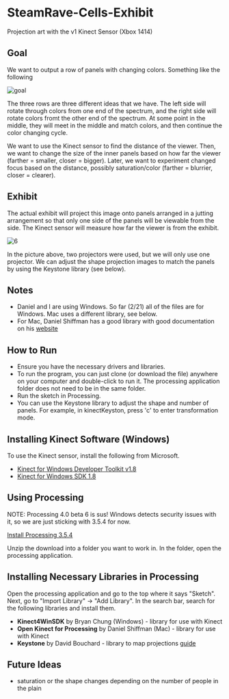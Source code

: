 # SteamRave-Cells-Exhibit

Projection art with the v1 Kinect Sensor (Xbox 1414)

## Goal

We want to output a row of panels with changing colors. Something like the following

![goal](https://user-images.githubusercontent.com/84194796/155063054-f6c4c3b6-186c-4a4c-b855-321a964139c3.png)

The three rows are three different ideas that we have. The left side will rotate through colors from one end of the spectrum, and the right side will rotate colors fromt the other end of the spectrum. At some point in the middle, they will meet in the middle and match colors, and then continue the color changing cycle.

We want to use the Kinect sensor to find the distance of the viewer. Then, we want to change the size of the inner panels based on how far the viewer (farther = smaller, closer = bigger). Later, we want to experiment changed focus based on the distance, possibly saturation/color (farther = blurrier, closer = clearer).

## Exhibit

The actual exhibit will project this image onto panels arranged in a jutting arrangement so that only one side of the panels will be viewable from the side. The Kinect sensor will measure how far the viewer is from the exhibit.

![6](https://user-images.githubusercontent.com/84194796/155063965-cc14f2b0-dc16-4969-b82b-4b62791669eb.jpg)

In the picture above, two projectors were used, but we will only use one projector. We can adjust the shape projection images to match the panels by using the Keystone library (see below).

## Notes

- Daniel and I are using Windows. So far (2/21) all of the files are for Windows. Mac uses a different library, see below.
- For Mac, Daniel Shiffman has a good library with good documentation on his [website](https://shiffman.net/p5/kinect/)

## How to Run

- Ensure you have the necessary drivers and libraries.
- To run the program, you can just clone (or download the file) anywhere on your computer and double-click to run it. The processing application folder does not need to be in the same folder.
- Run the sketch in Processing.
- You can use the Keystone library to adjust the shape and number of panels. For example, in kinectKeyston, press 'c' to enter transformation mode.

## Installing Kinect Software (Windows)

To use the Kinect sensor, install the following from Microsoft.

- [Kinect for Windows Developer Toolkit v1.8](https://www.microsoft.com/en-us/download/confirmation.aspx?id=40276)
- [Kinect for Windows SDK 1.8](https://www.microsoft.com/en-us/download/confirmation.aspx?id=40278)


## Using Processing

NOTE: Processing 4.0 beta 6 is sus! Windows detects security issues with it, so we are just sticking with 3.5.4 for now.

[Install Processing 3.5.4](https://processing.org/download)

Unzip the download into a folder you want to work in. In the folder, open the processing application.

## Installing Necessary Libraries in Processing

Open the processing application and go to the top where it says "Sketch". Next, go to "Import Library" -> "Add Library". In the search bar, search for the following libraries and install them.

- **Kinect4WinSDK** by Bryan Chung (Windows) - library for use with Kinect
- **Open Kinect for Processing** by Daniel Shiffman (Mac) - library for use with Kinect
- **Keystone** by David Bouchard - library to map projections [guide](https://fh-potsdam.github.io/doing-projection-mapping/processing-keystone/)

## Future Ideas
- saturation or the shape changes depending on the number of people in the plain




